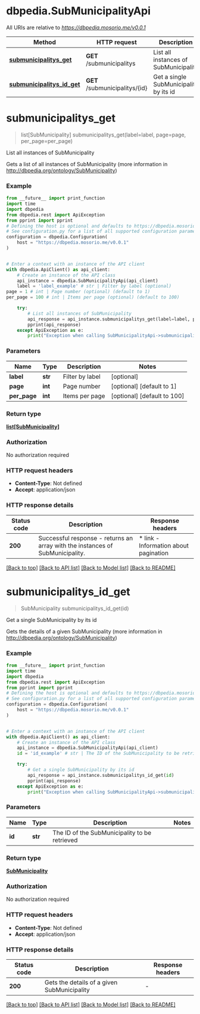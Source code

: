 # dbpedia.SubMunicipalityApi

All URIs are relative to *https://dbpedia.mosorio.me/v0.0.1*

Method | HTTP request | Description
------------- | ------------- | -------------
[**submunicipalitys_get**](SubMunicipalityApi.md#submunicipalitys_get) | **GET** /submunicipalitys | List all instances of SubMunicipality
[**submunicipalitys_id_get**](SubMunicipalityApi.md#submunicipalitys_id_get) | **GET** /submunicipalitys/{id} | Get a single SubMunicipality by its id


# **submunicipalitys_get**
> list[SubMunicipality] submunicipalitys_get(label=label, page=page, per_page=per_page)

List all instances of SubMunicipality

Gets a list of all instances of SubMunicipality (more information in http://dbpedia.org/ontology/SubMunicipality)

### Example

```python
from __future__ import print_function
import time
import dbpedia
from dbpedia.rest import ApiException
from pprint import pprint
# Defining the host is optional and defaults to https://dbpedia.mosorio.me/v0.0.1
# See configuration.py for a list of all supported configuration parameters.
configuration = dbpedia.Configuration(
    host = "https://dbpedia.mosorio.me/v0.0.1"
)


# Enter a context with an instance of the API client
with dbpedia.ApiClient() as api_client:
    # Create an instance of the API class
    api_instance = dbpedia.SubMunicipalityApi(api_client)
    label = 'label_example' # str | Filter by label (optional)
page = 1 # int | Page number (optional) (default to 1)
per_page = 100 # int | Items per page (optional) (default to 100)

    try:
        # List all instances of SubMunicipality
        api_response = api_instance.submunicipalitys_get(label=label, page=page, per_page=per_page)
        pprint(api_response)
    except ApiException as e:
        print("Exception when calling SubMunicipalityApi->submunicipalitys_get: %s\n" % e)
```

### Parameters

Name | Type | Description  | Notes
------------- | ------------- | ------------- | -------------
 **label** | **str**| Filter by label | [optional] 
 **page** | **int**| Page number | [optional] [default to 1]
 **per_page** | **int**| Items per page | [optional] [default to 100]

### Return type

[**list[SubMunicipality]**](SubMunicipality.md)

### Authorization

No authorization required

### HTTP request headers

 - **Content-Type**: Not defined
 - **Accept**: application/json

### HTTP response details
| Status code | Description | Response headers |
|-------------|-------------|------------------|
**200** | Successful response - returns an array with the instances of SubMunicipality. |  * link - Information about pagination <br>  |

[[Back to top]](#) [[Back to API list]](../README.md#documentation-for-api-endpoints) [[Back to Model list]](../README.md#documentation-for-models) [[Back to README]](../README.md)

# **submunicipalitys_id_get**
> SubMunicipality submunicipalitys_id_get(id)

Get a single SubMunicipality by its id

Gets the details of a given SubMunicipality (more information in http://dbpedia.org/ontology/SubMunicipality)

### Example

```python
from __future__ import print_function
import time
import dbpedia
from dbpedia.rest import ApiException
from pprint import pprint
# Defining the host is optional and defaults to https://dbpedia.mosorio.me/v0.0.1
# See configuration.py for a list of all supported configuration parameters.
configuration = dbpedia.Configuration(
    host = "https://dbpedia.mosorio.me/v0.0.1"
)


# Enter a context with an instance of the API client
with dbpedia.ApiClient() as api_client:
    # Create an instance of the API class
    api_instance = dbpedia.SubMunicipalityApi(api_client)
    id = 'id_example' # str | The ID of the SubMunicipality to be retrieved

    try:
        # Get a single SubMunicipality by its id
        api_response = api_instance.submunicipalitys_id_get(id)
        pprint(api_response)
    except ApiException as e:
        print("Exception when calling SubMunicipalityApi->submunicipalitys_id_get: %s\n" % e)
```

### Parameters

Name | Type | Description  | Notes
------------- | ------------- | ------------- | -------------
 **id** | **str**| The ID of the SubMunicipality to be retrieved | 

### Return type

[**SubMunicipality**](SubMunicipality.md)

### Authorization

No authorization required

### HTTP request headers

 - **Content-Type**: Not defined
 - **Accept**: application/json

### HTTP response details
| Status code | Description | Response headers |
|-------------|-------------|------------------|
**200** | Gets the details of a given SubMunicipality |  -  |

[[Back to top]](#) [[Back to API list]](../README.md#documentation-for-api-endpoints) [[Back to Model list]](../README.md#documentation-for-models) [[Back to README]](../README.md)


